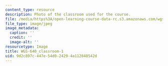 ```yaml
---
content_type: resource
description: Photo of the classroom used for the course.
file: /media/https%3A/open-learning-course-data-rc.s3.amazonaws.com/wgs-640-screen-women-body-narratives-in-popular-american-film-spring-2014/9d2c897c447e54d024294a112840542d_WGS-640_classroom-1.jpg
file_type: image/jpeg
image_metadata:
  caption: ''
  credit: ''
  image-alt: ''
resourcetype: Image
title: WGS-640_classroom-1
uid: 9d2c897c-447e-54d0-2429-4a112840542d
---
```


